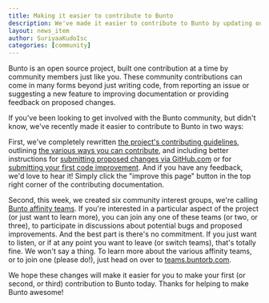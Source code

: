 ```yaml
---
title: Making it easier to contribute to Bunto
description: We've made it easier to contribute to Bunto by updating our contributing documentation and introducing Bunto Affinity Teams, teams dedicated to specific aspects of the project.
layout: news_item
author: SuriyaaKudoIsc
categories: [community]
---
```


Bunto is an open source project, built one contribution at a time by community members just like you. These community contributions can come in many forms beyond just writing code, from reporting an issue or suggesting a new feature to improving documentation or providing feedback on proposed changes.

If you've been looking to get involved with the Bunto community, but didn't know, we've recently made it easier to contribute to Bunto in two ways:

First, we've completely rewritten [the project's contributing guidelines](https://bunto.github.io/docs/contributing/), outlining [the various ways you can contribute](https://bunto.github.io/docs/contributing/#ways-to-contribute), and including better instructions for [submitting proposed changes via GitHub.com](https://bunto.github.io/docs/contributing/#submitting-a-pull-request-via-githubcom) or for [submitting your first code improvement](https://bunto.github.io/docs/contributing/#code-contributions). And if you have any feedback, we'd love to hear it! Simply click the "improve this page" button in the top right corner of the contributing documentation.

Second, this week, we created six community interest groups, we're calling [Bunto affinity teams](https://teams.buntorb.com). If you're interested in a particular aspect of the project (or just want to learn more), you can join any one of these teams (or two, or three), to participate in discussions about potential bugs and proposed improvements. And the best part is there's no commitment. If you just want to listen, or if at any point you want to leave (or switch teams), that's totally fine. We won't say a thing. To learn more about the various affinity teams, or to join one (please do!), just head on over to [teams.buntorb.com](https://bunto-teams.herokuapp.com/).

We hope these changes will make it easier for you to make your first (or second, or third) contribution to Bunto today. Thanks for helping to make Bunto awesome!
